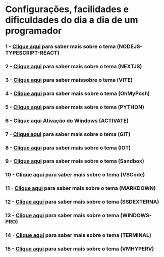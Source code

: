 # Configurações, facilidades e dificuldades do dia a dia de um programador

### 1 - **[Clique aqui](JAVASCRIPT/NODEJS-TYPESCRIPT-REACT.md)** para saber mais sobre o tema (NODEJS-TYPESCRIPT-REACT) 

### 2 - **[Clique aqui](JAVASCRIPT/NEXTJS.md)** para saber mais sobre o tema (NEXTJS) 

### 3 - **[Clique aqui](JAVASCRIPT/VITE.md)** para saber  maissobre o tema (VITE) 

### 4 - **[Clique aqui](WINDOWS/OHMYPOSH.md)** para saber mais sobre o tema (OhMyPosh) 

### 5 - **[Clique aqui](PYTHON/PYTHON.md)** para saber mais sobre o tema (PYTHON) 

### 6 - **[Clique aqui](WINDOWS/ACTIVATE.md)** Ativação do Windows (ACTIVATE)

### 7 - **[Clique aqui](GIT/GIT.md)** para saber mais sobre o tema (GIT) 

### 8 - **[Clique aqui](IOT/IOT.md)** para saber mais sobre o tema (IOT) 

### 9 - **[Clique aqui](WINDOWS/SANDBOX.md)** para saber mais sobre o tema (Sandbox)

### 10 - **[Clique aqui](VSCODE.md)** para saber mais sobre o tema (VSCode)

### 11 - **[Clique aqui](MARKDOWN.md)** para saber mais sobre o tema (MARKDOWN) 

### 12 - **[Clique aqui](WINDOWS/SSDEXTERNA.md)** para saber mais sobre o tema (SSDEXTERNA) 

### 13 - **[Clique aqui](WINDOWS/WINDOWS-PRO.md)** para saber mais sobre o tema (WINDOWS-PRO) 

### 14 - **[Clique aqui](WINDOWS/TERMINAL.md)** para saber mais sobre o tema (TERMINAL)

### 15 - **[Clique aqui](WINDOWS/VMHYPERV.md)** para saber mais sobre o tema (VMHYPERV)




